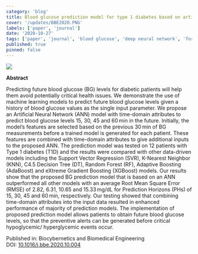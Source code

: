 ```yaml
---
category: 'blog'
title: Blood glucose prediction model for type 1 diabetes based on artificial neural network with time-domain features
cover: '/updates/BBE2020.PNG'
labels: ['paper', 'journal']
date: '2020-10-27'
tags: ['paper', 'journal', 'blood glucose', 'deep neural network', 'forecasting', 'health informatics']
published: true
pinned: false
---
```


<img src="/updates/BBE2020.PNG"/><br/>

**Abstract**

Predicting future blood glucose (BG) levels for diabetic patients will help them avoid potentially critical health issues. We demonstrate the use of machine learning models to predict future blood glucose levels given a history of blood glucose values as the single input parameter. We propose an Artificial Neural Network (ANN) model with time-domain attributes to predict blood glucose levels 15, 30, 45 and 60 min in the future. Initially, the model’s features are selected based on the previous 30 min of BG measurements before a trained model is generated for each patient. These features are combined with time-domain attributes to give additional inputs to the proposed ANN. The prediction model was tested on 12 patients with Type 1 diabetes (T1D) and the results were compared with other data-driven models including the Support Vector Regression (SVR), K-Nearest Neighbor (KNN), C4.5 Decision Tree (DT), Random Forest (RF), Adaptive Boosting (AdaBoost) and eXtreme Gradient Boosting (XGBoost) models. Our results show that the proposed BG prediction model that is based on an ANN outperformed all other models with an average Root Mean Square Error (RMSE) of 2.82, 6.31, 10.65 and 15.33 mg/dL for Prediction Horizons (PHs) of 15, 30, 45 and 60 min, respectively. Our testing showed that combining time-domain attributes into the input data resulted in enhanced performance of majority of prediction models. The implementation of proposed prediction model allows patients to obtain future blood glucose levels, so that the preventive alerts can be generated before critical hypoglycemic/ hyperglycemic events occur.

Published in: Biocybernetics and Biomedical Engineering<br/>
DOI: <a target='_blank' alt='' rel='noopener noreferrer' href='https://doi.org/10.1016/j.bbe.2020.10.004'>10.1016/j.bbe.2020.10.004</a>
